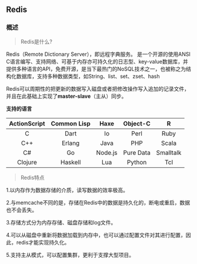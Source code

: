 ## Redis

### 概述

> Redis是什么?

Redis（Remote Dictionary Server），即远程字典服务。 是一个开源的使用ANSI C语言编写、支持网络、可基于内存亦可持久化的日志型、key-value数据库，并提供多种语言的API，免费开源，是当下最热门的NoSQL技术之一，也被称之为结构化数据库，支持多种数据类型，如String、list、set、zset、hash

Redis可以周期性的把更新的数据写入磁盘或者把修改操作写入追加的记录文件，并且在此基础上实现了**master-slave**（主从）同步。



**支持的语言**

| ActionScript | Common Lisp |  Haxe   | Object-C  |     R     |
| :----------: | :---------: | :-----: | :-------: | :-------: |
|      C       |    Dart     |   Io    |   Perl    |   Ruby    |
|     C++      |   Erlang    |  Java   |    PHP    |   Scala   |
|      C#      |     Go      | Node.js | Pure Data | Smalltalk |
|   Clojure    |   Haskell   |   Lua   |  Python   |    Tcl    |


  
> Redis特点

1.以内存作为数据存储的介质，读写数据的效率极高。

2.与memcache不同的是，存储在Redis中的数据是持久化的，断电或重启，数据也不会丢失。

3.存储方式分为内存存储、磁盘存储和log文件。

4.可以从磁盘中重新将数据加载到内存中，也可以通过配置文件对其进行配置，因此，redis才能实现持久化。

5.支持主从模式，可以配置集群，更利于支撑大型项目。

